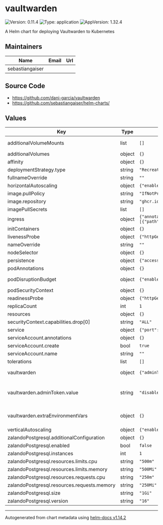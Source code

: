 # vaultwarden

![Version: 0.11.4](https://img.shields.io/badge/Version-0.11.4-informational?style=flat-square) ![Type: application](https://img.shields.io/badge/Type-application-informational?style=flat-square) ![AppVersion: 1.32.4](https://img.shields.io/badge/AppVersion-1.32.4-informational?style=flat-square)

A Helm chart for deploying Vaultwarden to Kubernetes

## Maintainers

| Name | Email | Url |
| ---- | ------ | --- |
| sebastiangaiser |  |  |

## Source Code

* <https://github.com/dani-garcia/vaultwarden>
* <https://github.com/sebastiangaiser/helm-charts/>

## Values

| Key | Type | Default | Description |
|-----|------|---------|-------------|
| additionalVolumeMounts | list | `[]` | Additional volume mounts |
| additionalVolumes | object | `{}` | Additional volumes |
| affinity | object | `{}` | Affinities |
| deploymentStrategy.type | string | `"Recreate"` |  |
| fullnameOverride | string | `""` |  |
| horizontalAutoscaling | object | `{"enabled":false,"maxReplicas":3,"minReplicas":1,"targetCPUUtilizationPercentage":75,"targetMemoryUtilizationPercentage":75}` | HPA configuration |
| image.pullPolicy | string | `"IfNotPresent"` |  |
| image.repository | string | `"ghcr.io/dani-garcia/vaultwarden"` |  |
| imagePullSecrets | list | `[]` |  |
| ingress | object | `{"annotations":{},"className":"","enabled":false,"hosts":[{"host":"vaultwarden.example.com","paths":[{"path":"/","pathType":"ImplementationSpecific"}]}],"tls":[]}` | Ingress |
| initContainers | object | `{}` | Init-containers |
| livenessProbe | object | `{"httpGet":{"path":"/api/alive","port":"http"}}` | Liveness probe |
| nameOverride | string | `""` |  |
| nodeSelector | object | `{}` | Node selectors |
| persistence | object | `{"accessMode":"ReadWriteOnce","enabled":false,"size":"1Gi"}` | Persistent volume |
| podAnnotations | object | `{}` |  |
| podDisruptionBudget | object | `{"enabled":false}` | PodDisruptionBudget configuration |
| podSecurityContext | object | `{}` |  |
| readinessProbe | object | `{"httpGet":{"path":"/api/alive","port":"http"}}` | Readiness probe |
| replicaCount | int | `1` |  |
| resources | object | `{}` | Resources |
| securityContext.capabilities.drop[0] | string | `"ALL"` |  |
| service | object | `{"port":80,"type":"ClusterIP"}` | Service |
| serviceAccount.annotations | object | `{}` |  |
| serviceAccount.create | bool | `true` |  |
| serviceAccount.name | string | `""` |  |
| tolerations | list | `[]` | Toleration's |
| vaultwarden | object | `{"adminToken":{"value":"disabled"},"environment":"production","extraEnvironmentVars":{},"rocketPort":8080}` | Vaultwarden specific configuration |
| vaultwarden.adminToken.value | string | `"disabled"` | Possible values are 'generated', 'disabled' or any specific value |
| vaultwarden.extraEnvironmentVars | object | `{}` | Additional environment variables |
| verticalAutoscaling | object | `{"enabled":false,"updateMode":"Off"}` | VPA configuration |
| zalandoPostgresql.additionalConfiguration | object | `{}` |  |
| zalandoPostgresql.enabled | bool | `false` |  |
| zalandoPostgresql.instances | int | `1` |  |
| zalandoPostgresql.resources.limits.cpu | string | `"500m"` |  |
| zalandoPostgresql.resources.limits.memory | string | `"500Mi"` |  |
| zalandoPostgresql.resources.requests.cpu | string | `"250m"` |  |
| zalandoPostgresql.resources.requests.memory | string | `"250Mi"` |  |
| zalandoPostgresql.size | string | `"1Gi"` |  |
| zalandoPostgresql.version | string | `"16"` |  |

----------------------------------------------
Autogenerated from chart metadata using [helm-docs v1.14.2](https://github.com/norwoodj/helm-docs/releases/v1.14.2)
